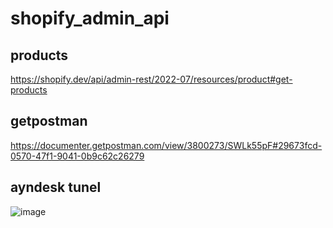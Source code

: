 # shopify_admin_api

## products
https://shopify.dev/api/admin-rest/2022-07/resources/product#get-products

## getpostman
https://documenter.getpostman.com/view/3800273/SWLk55pF#29673fcd-0570-47f1-9041-0b9c62c26279

## ayndesk tunel
![image](https://user-images.githubusercontent.com/5873252/185813888-5915c9bb-cf3b-4f86-8a92-859228ca34f1.png)


